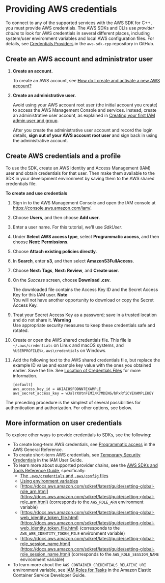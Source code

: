 # Providing AWS credentials<a name="credentials"></a>

To connect to any of the supported services with the AWS SDK for C\+\+, you must provide AWS credentials\. The AWS SDKs and CLIs use *provider chains* to look for AWS credentials in several different places, including system/user environment variables and local AWS configuration files\. For details, see [Credentials Providers](https://github.com/aws/aws-sdk-cpp/blob/master/Docs/Credentials_Providers.md) in the `aws-sdk-cpp` repository in GitHub\.

## Create an AWS account and administrator user<a name="s3-1-winvs-setup-account"></a>

1. **Create an account\.**

   To create an AWS account, see [How do I create and activate a new AWS account?](https://aws.amazon.com/premiumsupport/knowledge-center/create-and-activate-aws-account)

1. **Create an administrative user\.**

   Avoid using your AWS account root user \(the initial account you create\) to access the AWS Management Console and services\. Instead, create an administrative user account, as explained in [Creating your first IAM admin user and group](https://docs.aws.amazon.com/IAM/latest/UserGuide/getting-started_create-admin-group.html)\.

   After you create the administrative user account and record the login details, **sign out of your AWS account root user** and sign back in using the administrative account\.

## Create AWS credentials and a profile<a name="s3-1-winvs-setup-creds"></a>

To use the SDK, create an AWS Identity and Access Management \(IAM\) user and obtain credentials for that user\. Then make them available to the SDK in your development environment by saving them to the AWS shared credentials file\.

**To create and use credentials**

1. Sign in to the AWS Management Console and open the IAM console at [https://console\.aws\.amazon\.com/iam/](https://console.aws.amazon.com/iam/)\.

1. Choose **Users**, and then choose **Add user**\.

1. Enter a user name\. For this tutorial, we'll use *SdkUser*\.

1. Under **Select AWS access type**, select **Programmatic access**, and then choose **Next: Permissions**\.

1. Choose **Attach existing policies directly**\.

1. In **Search**, enter **s3**, and then select **AmazonS3FullAccess**\.

1. Choose **Next: Tags**, **Next: Review**, and **Create user**\.

1. On the *Success* screen, choose **Download \.csv**\.

   The downloaded file contains the Access Key ID and the Secret Access Key for this IAM user\. 
**Note**  
You will not have another opportunity to download or copy the Secret Access Key\.

1. Treat your Secret Access Key as a password; save in a trusted location and do not share it\. 
**Warning**  
Use appropriate security measures to keep these credentials safe and rotated\.

1. Create or open the AWS shared credentials file\. This file is `~/.aws/credentials` on Linux and macOS systems, and `%USERPROFILE%\.aws\credentials` on Windows\.

1. Add the following text to the AWS shared credentials file, but replace the example ID value and example key value with the ones you obtained earlier\. Save the file\. See [Location of Credentials Files](https://docs.aws.amazon.com/credref/latest/refdocs/file-location.html) for more information\.

   ```
   [default]
   aws_access_key_id = AKIAIOSFODNN7EXAMPLE
   aws_secret_access_key = wJalrXUtnFEMI/K7MDENG/bPxRfiCYEXAMPLEKEY
   ```

   

The preceding procedure is the simplest of several possibilities for authentication and authorization\. For other options, see below\.

## More information on user credentials<a name="credother"></a>

To explore other ways to provide credentials to SDKs, see the following:
+ To create long\-term AWS credentials, see [Programmatic access](https://docs.aws.amazon.com/general/latest/gr/aws-sec-cred-types.html#access-keys-and-secret-access-keys) in the AWS General Reference\.
+ To create short\-term AWS credentials, see [Temporary Security Credentials](https://docs.aws.amazon.com/IAM/latest/UserGuide/id_credentials_temp.html) in the IAM User Guide\.
+ To learn more about supported provider chains, see the [AWS SDKs and Tools Reference Guide](https://docs.aws.amazon.com/sdkref/latest/guide/), specifically:
  +  [The `.aws/credentials` and `.aws/config` files](https://docs.aws.amazon.com/sdkref/latest/guide/creds-config-files.html) 
  +  [Using environment variables](https://docs.aws.amazon.com/sdkref/latest/guide/environment-variables.html) 
  +  [https://docs.aws.amazon.com/sdkref/latest/guide/setting-global-role_arn.html](https://docs.aws.amazon.com/sdkref/latest/guide/setting-global-role_arn.html) \(corresponds to the `AWS_ROLE_ARN` environment variable\)
  +  [https://docs.aws.amazon.com/sdkref/latest/guide/setting-global-web_identity_token_file.html](https://docs.aws.amazon.com/sdkref/latest/guide/setting-global-web_identity_token_file.html) \(corresponds to the `AWS_WEB_IDENTITY_TOKEN_FILE` environment variable\)
  +  [https://docs.aws.amazon.com/sdkref/latest/guide/setting-global-role_session_name.html](https://docs.aws.amazon.com/sdkref/latest/guide/setting-global-role_session_name.html) \(corresponds to the `AWS_ROLE_SESSION_NAME` environment variable\)
+ To learn more about the `AWS_CONTAINER_CREDENTIALS_RELATIVE_URI` environment variable, see [IAM Roles for Tasks](https://docs.aws.amazon.com/AmazonECS/latest/developerguide/task-iam-roles.html) in the Amazon Elastic Container Service Developer Guide\.